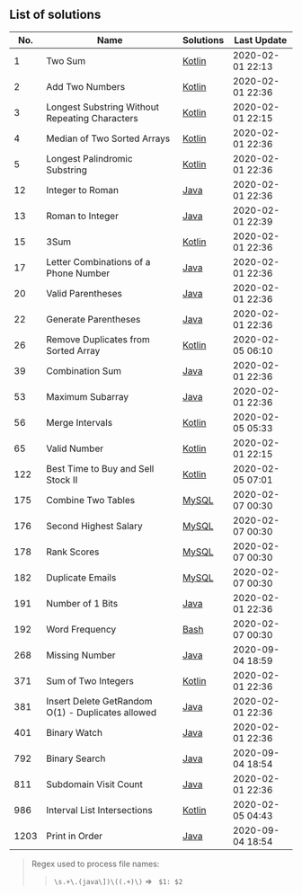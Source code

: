 ## List of solutions

<!-- table of solutions -->
| No.  |                        Name                       |       Solutions       |   Last Update    |
|------|---------------------------------------------------|-----------------------|------------------|
| 1    | Two Sum                                           | [Kotlin][#1 kotlin]   | 2020-02-01 22:13 |
| 2    | Add Two Numbers                                   | [Kotlin][#2 kotlin]   | 2020-02-01 22:36 |
| 3    | Longest Substring Without Repeating Characters    | [Kotlin][#3 kotlin]   | 2020-02-01 22:15 |
| 4    | Median of Two Sorted Arrays                       | [Kotlin][#4 kotlin]   | 2020-02-01 22:36 |
| 5    | Longest Palindromic Substring                     | [Kotlin][#5 kotlin]   | 2020-02-01 22:36 |
| 12   | Integer to Roman                                  | [Java][#12 java]      | 2020-02-01 22:36 |
| 13   | Roman to Integer                                  | [Java][#13 java]      | 2020-02-01 22:39 |
| 15   | 3Sum                                              | [Kotlin][#15 kotlin]  | 2020-02-01 22:36 |
| 17   | Letter Combinations of a Phone Number             | [Java][#17 java]      | 2020-02-01 22:36 |
| 20   | Valid Parentheses                                 | [Java][#20 java]      | 2020-02-01 22:36 |
| 22   | Generate Parentheses                              | [Java][#22 java]      | 2020-02-01 22:36 |
| 26   | Remove Duplicates from Sorted Array               | [Kotlin][#26 kotlin]  | 2020-02-05 06:10 |
| 39   | Combination Sum                                   | [Java][#39 java]      | 2020-02-01 22:36 |
| 53   | Maximum Subarray                                  | [Java][#53 java]      | 2020-02-01 22:36 |
| 56   | Merge Intervals                                   | [Kotlin][#56 kotlin]  | 2020-02-05 05:33 |
| 65   | Valid Number                                      | [Kotlin][#65 kotlin]  | 2020-02-01 22:15 |
| 122  | Best Time to Buy and Sell Stock II                | [Kotlin][#122 kotlin] | 2020-02-05 07:01 |
| 175  | Combine Two Tables                                | [MySQL][#175 mysql]   | 2020-02-07 00:30 |
| 176  | Second Highest Salary                             | [MySQL][#176 mysql]   | 2020-02-07 00:30 |
| 178  | Rank Scores                                       | [MySQL][#178 mysql]   | 2020-02-07 00:30 |
| 182  | Duplicate Emails                                  | [MySQL][#182 mysql]   | 2020-02-07 00:30 |
| 191  | Number of 1 Bits                                  | [Java][#191 java]     | 2020-02-01 22:36 |
| 192  | Word Frequency                                    | [Bash][#192 bash]     | 2020-02-07 00:30 |
| 268  | Missing Number                                    | [Java][#268 java]     | 2020-09-04 18:59 |
| 371  | Sum of Two Integers                               | [Kotlin][#371 kotlin] | 2020-02-01 22:36 |
| 381  | Insert Delete GetRandom O(1) - Duplicates allowed | [Java][#381 java]     | 2020-02-01 22:36 |
| 401  | Binary Watch                                      | [Java][#401 java]     | 2020-02-01 22:36 |
| 792  | Binary Search                                     | [Java][#792 java]     | 2020-09-04 18:54 |
| 811  | Subdomain Visit Count                             | [Java][#811 java]     | 2020-02-01 22:36 |
| 986  | Interval List Intersections                       | [Kotlin][#986 kotlin] | 2020-02-05 04:43 |
| 1203 | Print in Order                                    | [Java][#1203 java]    | 2020-09-04 18:54 |

[#1 kotlin]: src/main/kotlin/%231%20Two%20Sum.kt
[#2 kotlin]: src/main/kotlin/%232%20Add%20Two%20Numbers.kt
[#3 kotlin]: src/main/kotlin/%233%20Longest%20Substring%20Without%20Repeating%20Characters.kt
[#4 kotlin]: src/main/kotlin/%234%20Median%20of%20Two%20Sorted%20Arrays.kt
[#5 kotlin]: src/main/kotlin/%235%20Longest%20Palindromic%20Substring.kt
[#15 kotlin]: src/main/kotlin/%2315%203Sum.kt
[#26 kotlin]: src/main/kotlin/%2326%20Remove%20Duplicates%20from%20Sorted%20Array.kt
[#56 kotlin]: src/main/kotlin/%2356%20Merge%20Intervals.kt
[#65 kotlin]: src/main/kotlin/%2365%20Valid%20Number.kt
[#122 kotlin]: src/main/kotlin/%23122%20Best%20Time%20to%20Buy%20and%20Sell%20Stock%20II.kt
[#371 kotlin]: src/main/kotlin/%23371%20Sum%20of%20Two%20Integers.kt
[#986 kotlin]: src/main/kotlin/%23986%20Interval%20List%20Intersections.kt
[#12 java]: src/main/java/%2312%20Integer%20to%20Roman.java
[#13 java]: src/main/java/%2313%20Roman%20to%20Integer%20.java
[#17 java]: src/main/java/%2317%20Letter%20Combinations%20of%20a%20Phone%20Number.java
[#20 java]: src/main/java/%2320%20Valid%20Parentheses.java
[#22 java]: src/main/java/%2322%20Generate%20Parentheses.java
[#39 java]: src/main/java/%2339%20Combination%20Sum.java
[#53 java]: src/main/java/%2353%20Maximum%20Subarray.java
[#191 java]: src/main/java/%23191%20Number%20of%201%20Bits.java
[#268 java]: src/main/java/%23268%20Missing%20Number.java
[#381 java]: src/main/java/%23381%20Insert%20Delete%20GetRandom%20O%281%29%20-%20Duplicates%20allowed.java
[#401 java]: src/main/java/%23401%20Binary%20Watch.java
[#792 java]: src/main/java/%23792%20Binary%20Search.java
[#811 java]: src/main/java/%23811%20Subdomain%20Visit%20Count.java
[#1203 java]: src/main/java/%231203%20Print%20in%20Order.java
[#175 mysql]: src/main/mysql/%23175%20Combine%20Two%20Tables.sql
[#176 mysql]: src/main/mysql/%23176%20Second%20Highest%20Salary.sql
[#178 mysql]: src/main/mysql/%23178%20Rank%20Scores.sql
[#182 mysql]: src/main/mysql/%23182%20Duplicate%20Emails.sql
[#192 bash]: src/main/bash/%23192%20Word%20Frequency.sh
<!-- end of table of solutions -->


> Regex used to process file names:
> > `\s.+\.(java\])\((.+)\)` => ` $1: $2`

